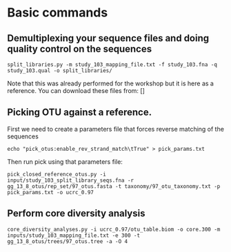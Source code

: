 # Basic commands

## Demultiplexing your sequence files and doing quality control on the sequences

`split_libraries.py -m study_103_mapping_file.txt -f study_103.fna -q study_103.qual -o split_libraries/`

Note that this was already performed for the workshop but it is here as a reference. You can download these files from: []

## Picking OTU against a reference.

First we need to create a parameters file that forces reverse matching of the sequences

`echo "pick_otus:enable_rev_strand_match\tTrue" > pick_params.txt`

Then run pick using that parameters file:

```
pick_closed_reference_otus.py -i input/study_103_split_library_seqs.fna -r gg_13_8_otus/rep_set/97_otus.fasta -t taxonomy/97_otu_taxonomy.txt -p pick_params.txt -o ucrc_0.97
```

## Perform core diversity analysis

```
core_diversity_analyses.py -i ucrc_0.97/otu_table.biom -o core.300 -m inputs/study_103_mapping_file.txt -e 300 -t gg_13_8_otus/trees/97_otus.tree -a -O 4
```
